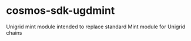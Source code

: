 # cosmos-sdk-ugdmint
Unigrid mint module intended to replace standard Mint module for Unigrid chains
